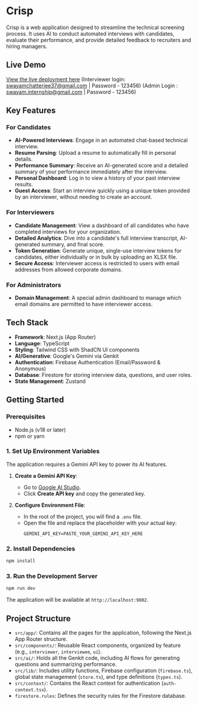 # Crisp

Crisp is a web application designed to streamline the technical screening process. It uses AI to conduct automated interviews with candidates, evaluate their performance, and provide detailed feedback to recruiters and hiring managers.

## Live Demo

[View the live deployment here](https://ai-interview-ace.vercel.app/)
(Interviewer login: swayamchatterjee37@gmail.com | Password - 123456)
(Admin Login : swayam.internship@gmail.com | Password - 123456)

## Key Features

### For Candidates
- **AI-Powered Interviews**: Engage in an automated chat-based technical interview.
- **Resume Parsing**: Upload a resume to automatically fill in personal details.
- **Performance Summary**: Receive an AI-generated score and a detailed summary of your performance immediately after the interview.
- **Personal Dashboard**: Log in to view a history of your past interview results.
- **Guest Access**: Start an interview quickly using a unique token provided by an interviewer, without needing to create an account.

### For Interviewers
- **Candidate Management**: View a dashboard of all candidates who have completed interviews for your organization.
- **Detailed Analytics**: Dive into a candidate's full interview transcript, AI-generated summary, and final score.
- **Token Generation**: Generate unique, single-use interview tokens for candidates, either individually or in bulk by uploading an XLSX file.
- **Secure Access**: Interviewer access is restricted to users with email addresses from allowed corporate domains.

### For Administrators
- **Domain Management**: A special admin dashboard to manage which email domains are permitted to have interviewer access.

## Tech Stack

- **Framework**: Next.js (App Router)
- **Language**: TypeScript
- **Styling**: Tailwind CSS with ShadCN UI components
- **AI/Generative**: Google's Gemini via Genkit
- **Authentication**: Firebase Authentication (Email/Password & Anonymous)
- **Database**: Firestore for storing interview data, questions, and user roles.
- **State Management**: Zustand

## Getting Started

### Prerequisites
- Node.js (v18 or later)
- npm or yarn

### 1. Set Up Environment Variables

The application requires a Gemini API key to power its AI features.

1.  **Create a Gemini API Key**:
    - Go to [Google AI Studio](https://makersuite.google.com/app/apikey).
    - Click **Create API key** and copy the generated key.

2.  **Configure Environment File**:
    - In the root of the project, you will find a `.env` file.
    - Open the file and replace the placeholder with your actual key:
      ```
      GEMINI_API_KEY=PASTE_YOUR_GEMINI_API_KEY_HERE
      ```

### 2. Install Dependencies

```bash
npm install
```

### 3. Run the Development Server

```bash
npm run dev
```

The application will be available at `http://localhost:9002`.

## Project Structure

- `src/app/`: Contains all the pages for the application, following the Next.js App Router structure.
- `src/components/`: Reusable React components, organized by feature (e.g., `interviewer`, `interviewee`, `ui`).
- `src/ai/`: Holds all the Genkit code, including AI flows for generating questions and summarizing performance.
- `src/lib/`: Includes utility functions, Firebase configuration (`firebase.ts`), global state management (`store.ts`), and type definitions (`types.ts`).
- `src/context/`: Contains the React context for authentication (`auth-context.tsx`).
- `firestore.rules`: Defines the security rules for the Firestore database.
